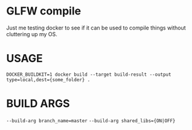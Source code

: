 # GLFW compile
Just me testing docker to see if it can be used to compile things without cluttering up my OS.

# USAGE
`DOCKER_BUILDKIT=1 docker build --target build-result --output type=local,dest={some_folder} .`

# BUILD ARGS
`--build-arg branch_name=master`
`--build-arg shared_libs={ON|OFF}`
